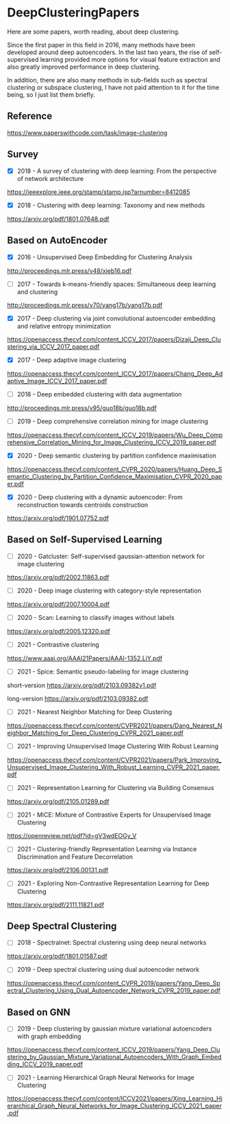 # DeepClusteringPapers

Here are some papers, worth reading, about deep clustering. 

Since the first paper in this field in 2016, many methods have been developed around deep autoencoders. In the last two years, the rise of self-supervised learning provided more options for visual feature extraction and also greatly improved performance in deep clustering. 

In addition, there are also many methods in sub-fields such as spectral clustering or subspace clustering, I have not paid attention to it for the time being, so I just list them briefly.

## Reference

https://www.paperswithcode.com/task/image-clustering

## Survey

- [x] 2018 - A survey of clustering with deep learning: From the perspective of network architecture

https://ieeexplore.ieee.org/stamp/stamp.jsp?arnumber=8412085

- [x] 2018 - Clustering with deep learning: Taxonomy and new methods

https://arxiv.org/pdf/1801.07648.pdf

## Based on AutoEncoder

- [x] 2016 - Unsupervised Deep Embedding for Clustering Analysis

http://proceedings.mlr.press/v48/xieb16.pdf

- [ ] 2017 - Towards k-means-friendly spaces: Simultaneous deep learning and clustering

http://proceedings.mlr.press/v70/yang17b/yang17b.pdf

- [x] 2017 - Deep clustering via joint convolutional autoencoder embedding and relative entropy minimization

https://openaccess.thecvf.com/content_ICCV_2017/papers/Dizaji_Deep_Clustering_via_ICCV_2017_paper.pdf

- [x] 2017 - Deep adaptive image clustering

https://openaccess.thecvf.com/content_ICCV_2017/papers/Chang_Deep_Adaptive_Image_ICCV_2017_paper.pdf

- [ ] 2018 - Deep embedded clustering with data augmentation

http://proceedings.mlr.press/v95/guo18b/guo18b.pdf

- [ ] 2019 - Deep comprehensive correlation mining for image clustering

https://openaccess.thecvf.com/content_ICCV_2019/papers/Wu_Deep_Comprehensive_Correlation_Mining_for_Image_Clustering_ICCV_2019_paper.pdf

- [x] 2020 - Deep semantic clustering by partition confidence maximisation

https://openaccess.thecvf.com/content_CVPR_2020/papers/Huang_Deep_Semantic_Clustering_by_Partition_Confidence_Maximisation_CVPR_2020_paper.pdf

- [x] 2020 - Deep clustering with a dynamic autoencoder: From reconstruction towards centroids construction

https://arxiv.org/pdf/1901.07752.pdf

## Based on Self-Supervised Learning

- [ ] 2020 - Gatcluster: Self-supervised gaussian-attention network for image clustering

https://arxiv.org/pdf/2002.11863.pdf

- [ ] 2020 - Deep image clustering with category-style representation

https://arxiv.org/pdf/2007.10004.pdf

- [ ] 2020 - Scan: Learning to classify images without labels

https://arxiv.org/pdf/2005.12320.pdf

- [ ] 2021 - Contrastive clustering

https://www.aaai.org/AAAI21Papers/AAAI-1352.LiY.pdf

- [ ] 2021 - Spice: Semantic pseudo-labeling for image clustering

short-version https://arxiv.org/pdf/2103.09382v1.pdf

long-version https://arxiv.org/pdf/2103.09382.pdf

- [ ] 2021 - Nearest Neighbor Matching for Deep Clustering

https://openaccess.thecvf.com/content/CVPR2021/papers/Dang_Nearest_Neighbor_Matching_for_Deep_Clustering_CVPR_2021_paper.pdf

- [ ] 2021 - Improving Unsupervised Image Clustering With Robust Learning

https://openaccess.thecvf.com/content/CVPR2021/papers/Park_Improving_Unsupervised_Image_Clustering_With_Robust_Learning_CVPR_2021_paper.pdf

- [ ] 2021 - Representation Learning for Clustering via Building Consensus

https://arxiv.org/pdf/2105.01289.pdf

- [ ] 2021 -  MiCE: Mixture of Contrastive Experts for Unsupervised Image Clustering

https://openreview.net/pdf?id=gV3wdEOGy_V

- [ ] 2021 - Clustering-friendly Representation Learning via Instance Discrimination and Feature Decorrelation

https://arxiv.org/pdf/2106.00131.pdf

- [ ] 2021 - Exploring Non-Contrastive Representation Learning for Deep Clustering

https://arxiv.org/pdf/2111.11821.pdf

## Deep Spectral Clustering

- [ ] 2018 - Spectralnet: Spectral clustering using deep neural networks

https://arxiv.org/pdf/1801.01587.pdf

- [ ] 2019 - Deep spectral clustering using dual autoencoder network

https://openaccess.thecvf.com/content_CVPR_2019/papers/Yang_Deep_Spectral_Clustering_Using_Dual_Autoencoder_Network_CVPR_2019_paper.pdf

## Based on GNN

- [ ] 2019 - Deep clustering by gaussian mixture variational autoencoders with graph embedding

https://openaccess.thecvf.com/content_ICCV_2019/papers/Yang_Deep_Clustering_by_Gaussian_Mixture_Variational_Autoencoders_With_Graph_Embedding_ICCV_2019_paper.pdf

- [ ] 2021 - Learning Hierarchical Graph Neural Networks for Image Clustering

https://openaccess.thecvf.com/content/ICCV2021/papers/Xing_Learning_Hierarchical_Graph_Neural_Networks_for_Image_Clustering_ICCV_2021_paper.pdf
